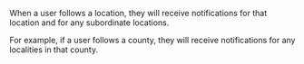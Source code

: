 When a user follows a location, they will receive notifications for that location and for any subordinate locations.

For example, if a user follows a county, they will receive notifications for any localities in that county.